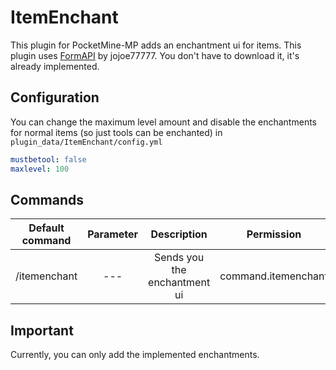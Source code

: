 # ItemEnchant
This plugin for PocketMine-MP adds an enchantment ui for items.
This plugin uses [FormAPI](https://github.com/jojoe77777/FormAPI) by jojoe77777. You don't have to download it, it's already implemented.

## Configuration
You can change the maximum level amount and disable the enchantments for normal items (so just tools can be enchanted) in `plugin_data/ItemEnchant/config.yml`

```yml
mustbetool: false
maxlevel: 100
```

## Commands
| Default command | Parameter | Description | Permission |
| :-----: | :--------: | :---------: | :----------: |
| /itemenchant | --- | Sends you the enchantment ui | command.itemenchant |

## Important
Currently, you can only add the implemented enchantments.
